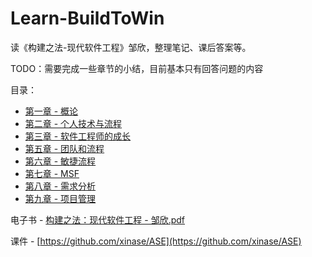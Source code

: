 # Learn-BuildToWin
读《构建之法-现代软件工程》邹欣，整理笔记、课后答案等。

TODO：需要完成一些章节的小结，目前基本只有回答问题的内容

目录：
* [第一章 - 概论](./Chapter1/README.md)
* [第二章 - 个人技术与流程](./Chapter2/README.md)
* [第三章 - 软件工程师的成长](./Chapter3/README.md)
* [第五章 - 团队和流程](./Chapter5/README.md)
* [第六章 - 敏捷流程](./Chapter6/README.md)
* [第七章 - MSF](./Chapter7/README.md)
* [第八章 - 需求分析](./Chapter8/README.md)
* [第九章 - 项目管理](./Chapter8/README.md)

电子书 - [构建之法：现代软件工程 - 邹欣.pdf](./构建之法：现代软件工程%20-%20邹欣.pdf)

课件 - [https://github.com/xinase/ASE](https://github.com/xinase/ASE)